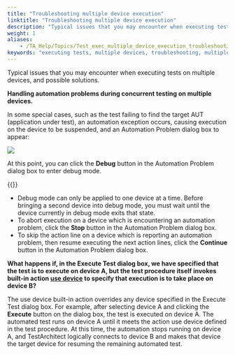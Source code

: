 ```yaml
--- 
title: "Troubleshooting multiple device execution"
linktitle: "Troubleshooting multiple device execution"
description: "Typical issues that you may encounter when executing tests on multiple devices, and possible solutions."
weight: 1
aliases: 
    - /TA_Help/Topics/Test_exec_multiple_device_execution_troubleshooting.html
keywords: "executing tests, multiple devices, troubleshooting, multiple devices, troubleshooting"
---
```


Typical issues that you may encounter when executing tests on multiple devices, and possible solutions.

**Handling automation problems during concurrent testing on multiple devices.**

In some special cases, such as the test failing to find the target AUT \(application under test\), an automation exception occurs, causing execution on the device to be suspended, and an Automation Problem dialog box to appear:

![](/images/TA_Help/Images/Automation_problem_dialog_box.png)

At this point, you can click the **Debug** button in the Automation Problem dialog box to enter debug mode.

{{<tip>}}

-   Debug mode can only be applied to one device at a time. Before bringing a second device into debug mode, you must wait until the device currently in debug mode exits that state.
-   To abort execution on a device which is encountering an automation problem, click the **Stop** button in the Automation Problem dialog box.
-   To skip the action line on a device which is reporting an automation problem, then resume executing the next action lines, click the **Continue** button in the Automation Problem dialog box.

**What happens if, in the Execute Test dialog box, we have specified that the test is to execute on device A, but the test procedure itself invokes built-in action [use device](/automation-guide/action-based-testing-language/built-in-actions/system-actions/device/use-device) to specify that execution is to take place on device B?**

The use device built-in action overrides any device specified in the Execute Test dialog box. For example, after selecting device A and clicking the **Execute** button on the dialog box, the test is executed on device A. The automated test runs on device A until it meets the action use device defined in the test procedure. At this time, the automation stops running on device A, and TestArchitect logically connects to device B and makes that device the target device for resuming the remaining automated test.


